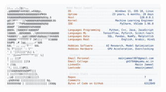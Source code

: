 <picture>
  <source srcset="https://raw.githubusercontent.com/mmazinjameel/mmazinjameel/main/dark_mode.svg?v=1748844991" media="(prefers-color-scheme: dark)">
  <img src="https://raw.githubusercontent.com/mmazinjameel/mmazinjameel/main/light_mode.svg?v=1748844991">
</picture>
